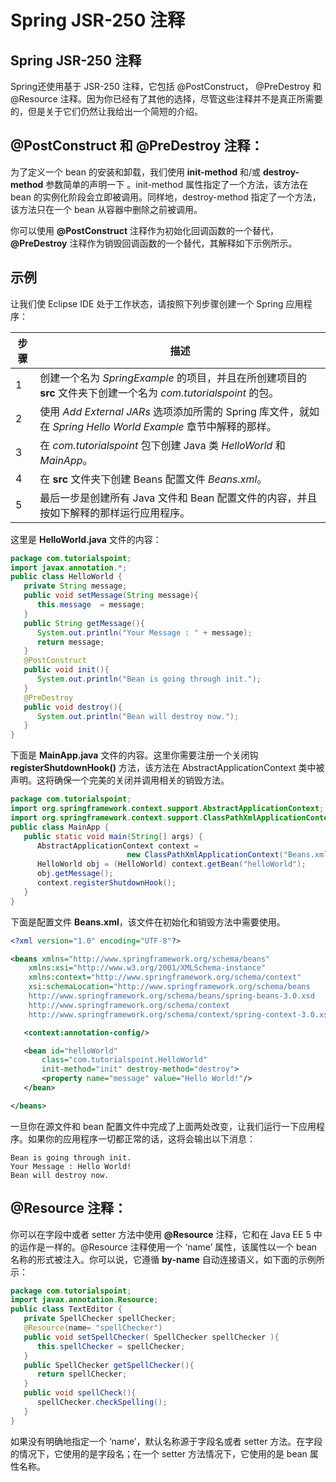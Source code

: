 # Spring JSR-250 注释

## Spring JSR-250 注释

Spring还使用基于 JSR-250 注释，它包括 @PostConstruct， @PreDestroy 和 @Resource 注释。因为你已经有了其他的选择，尽管这些注释并不是真正所需要的，但是关于它们仍然让我给出一个简短的介绍。

## @PostConstruct 和 @PreDestroy 注释：

为了定义一个 bean 的安装和卸载，我们使用 **init-method** 和/或 **destroy-method** 参数简单的声明一下 。init-method 属性指定了一个方法，该方法在 bean 的实例化阶段会立即被调用。同样地，destroy-method 指定了一个方法，该方法只在一个 bean 从容器中删除之前被调用。

你可以使用 **@PostConstruct** 注释作为初始化回调函数的一个替代，**@PreDestroy** 注释作为销毁回调函数的一个替代，其解释如下示例所示。

## 示例

让我们使 Eclipse IDE 处于工作状态，请按照下列步骤创建一个 Spring 应用程序：

| 步骤 | 描述                                                         |
| ---- | ------------------------------------------------------------ |
| 1    | 创建一个名为 *SpringExample* 的项目，并且在所创建项目的 **src** 文件夹下创建一个名为 *com.tutorialspoint* 的包。 |
| 2    | 使用 *Add External JARs* 选项添加所需的 Spring 库文件，就如在 *Spring Hello World Example* 章节中解释的那样。 |
| 3    | 在 *com.tutorialspoint* 包下创建 Java 类 *HelloWorld* 和 *MainApp*。 |
| 4    | 在 **src** 文件夹下创建 Beans 配置文件 *Beans.xml*。         |
| 5    | 最后一步是创建所有 Java 文件和 Bean 配置文件的内容，并且按如下解释的那样运行应用程序。 |

这里是 **HelloWorld.java** 文件的内容：

```java
package com.tutorialspoint;
import javax.annotation.*;
public class HelloWorld {
   private String message;
   public void setMessage(String message){
      this.message  = message;
   }
   public String getMessage(){
      System.out.println("Your Message : " + message);
      return message;
   }
   @PostConstruct
   public void init(){
      System.out.println("Bean is going through init.");
   }
   @PreDestroy
   public void destroy(){
      System.out.println("Bean will destroy now.");
   }
}
```

下面是 **MainApp.java** 文件的内容。这里你需要注册一个关闭钩 **registerShutdownHook()** 方法，该方法在 AbstractApplicationContext 类中被声明。这将确保一个完美的关闭并调用相关的销毁方法。

```java
package com.tutorialspoint;
import org.springframework.context.support.AbstractApplicationContext;
import org.springframework.context.support.ClassPathXmlApplicationContext;
public class MainApp {
   public static void main(String[] args) {
      AbstractApplicationContext context = 
                          new ClassPathXmlApplicationContext("Beans.xml");
      HelloWorld obj = (HelloWorld) context.getBean("helloWorld");
      obj.getMessage();
      context.registerShutdownHook();
   }
}
```

下面是配置文件 **Beans.xml**，该文件在初始化和销毁方法中需要使用。

```xml
<?xml version="1.0" encoding="UTF-8"?>

<beans xmlns="http://www.springframework.org/schema/beans"
    xmlns:xsi="http://www.w3.org/2001/XMLSchema-instance"
    xmlns:context="http://www.springframework.org/schema/context"
    xsi:schemaLocation="http://www.springframework.org/schema/beans
    http://www.springframework.org/schema/beans/spring-beans-3.0.xsd
    http://www.springframework.org/schema/context
    http://www.springframework.org/schema/context/spring-context-3.0.xsd">

   <context:annotation-config/>

   <bean id="helloWorld" 
       class="com.tutorialspoint.HelloWorld"
       init-method="init" destroy-method="destroy">
       <property name="message" value="Hello World!"/>
   </bean>

</beans>
```

一旦你在源文件和 bean 配置文件中完成了上面两处改变，让我们运行一下应用程序。如果你的应用程序一切都正常的话，这将会输出以下消息：

```
Bean is going through init.
Your Message : Hello World!
Bean will destroy now.
```

## @Resource 注释：

你可以在字段中或者 setter 方法中使用 **@Resource** 注释，它和在 Java EE 5 中的运作是一样的。@Resource 注释使用一个 ‘name’ 属性，该属性以一个 bean 名称的形式被注入。你可以说，它遵循 **by-name** 自动连接语义，如下面的示例所示：

```java
package com.tutorialspoint;
import javax.annotation.Resource;
public class TextEditor {
   private SpellChecker spellChecker;
   @Resource(name= "spellChecker")
   public void setSpellChecker( SpellChecker spellChecker ){
      this.spellChecker = spellChecker;
   }
   public SpellChecker getSpellChecker(){
      return spellChecker;
   }
   public void spellCheck(){
      spellChecker.checkSpelling();
   }
}
```

如果没有明确地指定一个 ‘name’，默认名称源于字段名或者 setter 方法。在字段的情况下，它使用的是字段名；在一个 setter 方法情况下，它使用的是 bean 属性名称。